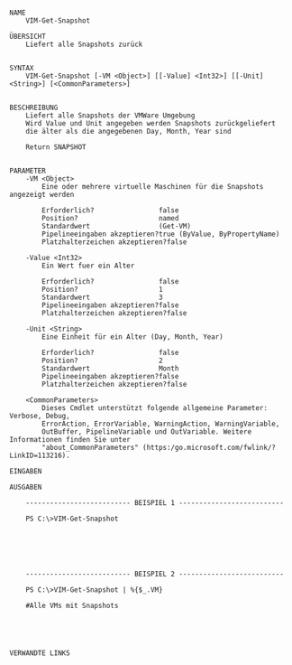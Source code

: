 ﻿```

NAME
    VIM-Get-Snapshot
    
ÜBERSICHT
    Liefert alle Snapshots zurück
    
    
SYNTAX
    VIM-Get-Snapshot [-VM <Object>] [[-Value] <Int32>] [[-Unit] <String>] [<CommonParameters>]
    
    
BESCHREIBUNG
    Liefert alle Snapshots der VMWare Umgebung
    Wird Value und Unit angegeben werden Snapshots zurückgeliefert
    die älter als die angegebenen Day, Month, Year sind
    
    Return SNAPSHOT
    

PARAMETER
    -VM <Object>
        Eine oder mehrere virtuelle Maschinen für die Snapshots angezeigt werden
        
        Erforderlich?                false
        Position?                    named
        Standardwert                 (Get-VM)
        Pipelineeingaben akzeptieren?true (ByValue, ByPropertyName)
        Platzhalterzeichen akzeptieren?false
        
    -Value <Int32>
        Ein Wert fuer ein Alter
        
        Erforderlich?                false
        Position?                    1
        Standardwert                 3
        Pipelineeingaben akzeptieren?false
        Platzhalterzeichen akzeptieren?false
        
    -Unit <String>
        Eine Einheit für ein Alter (Day, Month, Year)
        
        Erforderlich?                false
        Position?                    2
        Standardwert                 Month
        Pipelineeingaben akzeptieren?false
        Platzhalterzeichen akzeptieren?false
        
    <CommonParameters>
        Dieses Cmdlet unterstützt folgende allgemeine Parameter: Verbose, Debug,
        ErrorAction, ErrorVariable, WarningAction, WarningVariable,
        OutBuffer, PipelineVariable und OutVariable. Weitere Informationen finden Sie unter 
        "about_CommonParameters" (https:/go.microsoft.com/fwlink/?LinkID=113216). 
    
EINGABEN
    
AUSGABEN
    
    -------------------------- BEISPIEL 1 --------------------------
    
    PS C:\>VIM-Get-Snapshot
    
    
    
    
    
    
    -------------------------- BEISPIEL 2 --------------------------
    
    PS C:\>VIM-Get-Snapshot | %{$_.VM}
    
    #Alle VMs mit Snapshots
    
    
    
    
    
VERWANDTE LINKS



```

